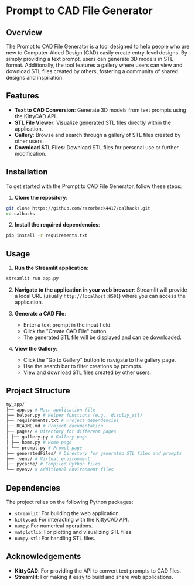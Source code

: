 # Prompt to CAD File Generator

## Overview

The Prompt to CAD File Generator is a tool designed to help people who are new to Computer-Aided Design (CAD) easily create entry-level designs. By simply providing a text prompt, users can generate 3D models in STL format. Additionally, the tool features a gallery where users can view and download STL files created by others, fostering a community of shared designs and inspiration.

## Features

- **Text to CAD Conversion**: Generate 3D models from text prompts using the KittyCAD API.
- **STL File Viewer**: Visualize generated STL files directly within the application.
- **Gallery**: Browse and search through a gallery of STL files created by other users.
- **Download STL Files**: Download STL files for personal use or further modification.

## Installation

To get started with the Prompt to CAD File Generator, follow these steps:

1. **Clone the repository**:
```sh
git clone https://github.com/razorback4417/calhacks.git
cd calhacks
```

2. **Install the required dependencies**:

```sh
pip install -r requirements.txt
```

## Usage

1. **Run the Streamlit application**:
```sh
streamlit run app.py
```


2. **Navigate to the application in your web browser**:
    Streamlit will provide a local URL (usually `http://localhost:8501`) where you can access the application.

3. **Generate a CAD File**:
    - Enter a text prompt in the input field.
    - Click the "Create CAD File" button.
    - The generated STL file will be displayed and can be downloaded.

4. **View the Gallery**:
    - Click the "Go to Gallery" button to navigate to the gallery page.
    - Use the search bar to filter creations by prompts.
    - View and download STL files created by other users.

## Project Structure
```sh
my_app/
├── app.py # Main application file
├── helper.py # Helper functions (e.g., display_stl)
├── requirements.txt # Project dependencies
├── README.md # Project documentation
├── pages/ # Directory for different pages
│ ├── gallery.py # Gallery page
│ ├── home.py # Home page
│ └── prompt.py # Prompt page
├── generatedFiles/ # Directory for generated STL files and prompts
├── .venv/ # Virtual environment
├── pycache/ # Compiled Python files
└── myenv/ # Additional environment files
```

## Dependencies

The project relies on the following Python packages:

- `streamlit`: For building the web application.
- `kittycad`: For interacting with the KittyCAD API.
- `numpy`: For numerical operations.
- `matplotlib`: For plotting and visualizing STL files.
- `numpy-stl`: For handling STL files.


## Acknowledgements

- **KittyCAD**: For providing the API to convert text prompts to CAD files.
- **Streamlit**: For making it easy to build and share web applications.
